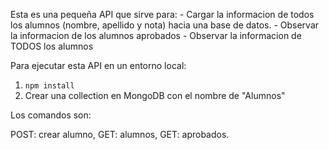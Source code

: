 Esta es una pequeña API que sirve para:
        - Cargar la informacion de todos los alumnos (nombre, apellido y nota) hacia una base de datos.
        - Observar la informacion de los alumnos aprobados
        - Observar la informacion de TODOS los alumnos

Para ejecutar esta API en un entorno local:

1) ``` npm install ```
2) Crear una collection en MongoDB con el nombre de "Alumnos"

Los comandos son:

 POST: crear alumno,
 GET: alumnos,
 GET: aprobados.
